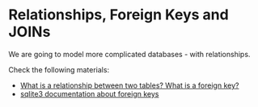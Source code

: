 # Relationships, Foreign Keys and JOINs

We are going to model more complicated databases - with relationships.

Check the following materials:

* [What is a relationship between two tables? What is a foreign key?](materials/relationships.md)
* [sqlite3 documentation about foreign keys](https://www.sqlite.org/foreignkeys.html)

